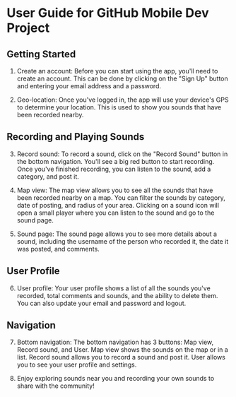# User Guide for GitHub Mobile Dev Project

## Getting Started

1. Create an account: Before you can start using the app, you'll need to create an account. This can be done by clicking on the "Sign Up" button and entering your email address and a password.

2. Geo-location: Once you've logged in, the app will use your device's GPS to determine your location. This is used to show you sounds that have been recorded nearby.

## Recording and Playing Sounds

3. Record sound: To record a sound, click on the "Record Sound" button in the bottom navigation. You'll see a big red button to start recording. Once you've finished recording, you can listen to the sound, add a category, and post it.

4. Map view: The map view allows you to see all the sounds that have been recorded nearby on a map. You can filter the sounds by category, date of posting, and radius of your area. Clicking on a sound icon will open a small player where you can listen to the sound and go to the sound page.

5. Sound page: The sound page allows you to see more details about a sound, including the username of the person who recorded it, the date it was posted, and comments.

## User Profile

6. User profile: Your user profile shows a list of all the sounds you've recorded, total comments and sounds, and the ability to delete them. You can also update your email and password and logout.

## Navigation

7. Bottom navigation: The bottom navigation has 3 buttons: Map view, Record sound, and User. Map view shows the sounds on the map or in a list. Record sound allows you to record a sound and post it. User allows you to see your user profile and settings.

8. Enjoy exploring sounds near you and recording your own sounds to share with the community!